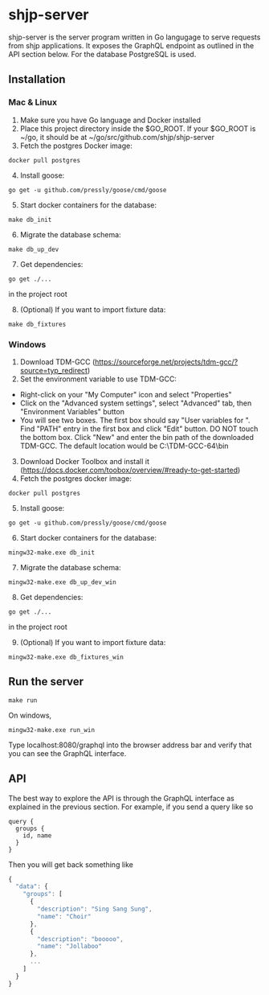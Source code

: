 # shjp-server

shjp-server is the server program written in Go langugage to serve requests from shjp applications.
It exposes the GraphQL endpoint as outlined in the API section below.
For the database PostgreSQL is used.

## Installation

### Mac & Linux

1. Make sure you have Go language and Docker installed
2. Place this project directory inside the $GO_ROOT. If your $GO_ROOT is ~/go, it should be at ~/go/src/github.com/shjp/shjp-server
3. Fetch the postgres Docker image:
```
docker pull postgres
```
4. Install goose:
```
go get -u github.com/pressly/goose/cmd/goose
```
5. Start docker containers for the database:
```
make db_init
```
6. Migrate the database schema:
```
make db_up_dev
```
7. Get dependencies:
```
go get ./...
```
in the project root

8. (Optional) If you want to import fixture data:
```
make db_fixtures
```

### Windows

1. Download TDM-GCC (https://sourceforge.net/projects/tdm-gcc/?source=typ_redirect)
2. Set the environment variable to use TDM-GCC:
  * Right-click on your "My Computer" icon and select "Properties"
  * Click on the "Advanced system settings", select "Advanced" tab, then "Environment Variables" button
  * You will see two boxes. The first box should say "User variables for <USERNAME>". Find "PATH" entry in the first box and click "Edit" button. DO NOT touch the bottom box. Click "New" and enter the bin path of the downloaded TDM-GCC. The default location would be C:\TDM-GCC-64\bin
3. Download Docker Toolbox and install it (https://docs.docker.com/toobox/overview/#ready-to-get-started)
4. Fetch the postgres docker image:
```
docker pull postgres
```
5. Install goose:
```
go get -u github.com/pressly/goose/cmd/goose
```
6. Start docker containers for the database:
```
mingw32-make.exe db_init
```
7. Migrate the database schema:
```
mingw32-make.exe db_up_dev_win
```
8. Get dependencies:
```
go get ./...
```
in the project root

9. (Optional) If you want to import fixture data:
```
mingw32-make.exe db_fixtures_win
```

## Run the server

```
make run
```
On windows,
```
mingw32-make.exe run_win
```

Type localhost:8080/graphql into the browser address bar and verify that you can see the GraphQL interface.

## API

The best way to explore the API is through the GraphQL interface as explained in the previous section. For example, if you send a query like so
```
query {
  groups {
    id, name
  }
}
```
Then you will get back something like
```javascript
{
  "data": {
    "groups": [
      {
        "description": "Sing Sang Sung",
        "name": "Choir"
      },
      {
        "description": "booooo",
        "name": "Jollaboo"
      },
      ...
    ]
  }
}
```

